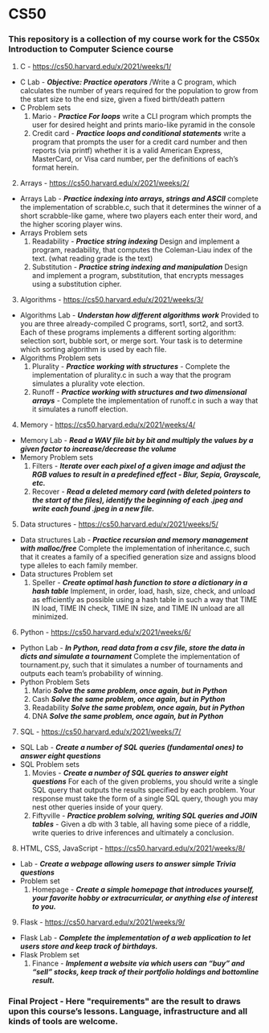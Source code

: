 # CS50
### This repository is a collection of my course work for the CS50x Introduction to Computer Science course

1. C - https://cs50.harvard.edu/x/2021/weeks/1/
  - C Lab - ***Objective: Practice operators*** 
  /Write a C program, which calculates the number of years required for the population to grow from the start size to the end size, given a fixed birth/death pattern
  - C Problem sets
    1. Mario - ***Practice For loops*** write a CLI program which prompts the user for desired height and prints mario-like pyramid in the console
    2. Credit card - ***Practice loops and conditional statements*** write a program that prompts the user for a credit card number and then reports (via printf) whether it is a valid American Express, MasterCard, or Visa card number, per the definitions of each’s format herein.
    
2. Arrays - https://cs50.harvard.edu/x/2021/weeks/2/
  - Arrays Lab - ***Practice indexing into arrays, strings and ASCII*** complete the implementation of scrabble.c, such that it determines the winner of a short scrabble-like game, where two players each enter their word, and the higher scoring player wins.
  - Arrays Problem sets
    1. Readability - ***Practice string indexing*** Design and implement a program, readability, that computes the Coleman-Liau index of the text. (what reading grade is the text)
    2. Substitution - ***Practice string indexing and manipulation*** Design and implement a program, substitution, that encrypts messages using a substitution cipher.
    
3. Algorithms - https://cs50.harvard.edu/x/2021/weeks/3/
  - Algorithms Lab - ***Understan how different algorithms work*** Provided to you are three already-compiled C programs, sort1, sort2, and sort3. Each of these programs implements a different sorting algorithm: selection sort, bubble sort, or merge sort. Your task is to determine which sorting algorithm is used by each file.
  - Algorithms Problem sets
    1. Plurality - ***Practice working with structures*** - Complete the implementation of plurality.c in such a way that the program simulates a plurality vote election.
    2. Runoff - ***Practice working with structures and two dimensional arrays*** - Complete the implementation of runoff.c in such a way that it simulates a runoff election.
    
4. Memory - https://cs50.harvard.edu/x/2021/weeks/4/
  - Memory Lab - ***Read a WAV file bit by bit and multiply the values by a given factor to increase/decrease the volume***
  - Memory Problem sets
    1. Filters - ***Iterate over each pixel of a given image and adjust the RGB values to result in a predefined effect - Blur, Sepia, Grayscale, etc.***
    2. Recover - ***Read a deleted memory card (with deleted pointers to the start of the files), identify the beginning of each .jpeg and write each found .jpeg in a new file.***
    
5. Data structures - https://cs50.harvard.edu/x/2021/weeks/5/
  - Data structures Lab - ***Practice recursion and memory management with malloc/free*** Complete the implementation of inheritance.c, such that it creates a family of a specified generation size and assigns blood type alleles to each family member. 
  - Data structures Problem set
    1. Speller - ***Create optimal hash function to store a dictionary in a hash table*** Implement, in order, load, hash, size, check, and unload as efficiently as possible using a hash table in such a way that TIME IN load, TIME IN check, TIME IN size, and TIME IN unload are all minimized.
    
6. Python - https://cs50.harvard.edu/x/2021/weeks/6/
  - Python Lab - ***In Python, read data from a csv file, store the data in dicts and simulate a tournament*** Complete the implementation of tournament.py, such that it simulates a number of tournaments and outputs each team’s probability of winning.
  - Python Problem Sets
    1. Mario ***Solve the same problem, once again, but in Python***
    2. Cash ***Solve the same problem, once again, but in Python***
    3. Readability ***Solve the same problem, once again, but in Python***
    4. DNA ***Solve the same problem, once again, but in Python***
    
7. SQL - https://cs50.harvard.edu/x/2021/weeks/7/
  - SQL Lab - ***Create a number of SQL queries (fundamental ones) to answer eight questions***
  - SQL Problem sets
    1. Movies - ***Create a number of SQL queries to answer eight questions*** For each of the given problems, you should write a single SQL query that outputs the results specified by each problem. Your response must take the form of a single SQL query, though you may nest other queries inside of your query.
    2. Fiftyville - ***Practice problem solving, writing SQL queries and JOIN tables*** - Given a db with 3 table, all having some piece of a riddle, write queries to drive inferences and ultimately a conclusion.
    
8. HTML, CSS, JavaScript - https://cs50.harvard.edu/x/2021/weeks/8/
  - Lab - ***Create a webpage allowing users to answer simple Trivia questions***
  - Problem set
    1. Homepage - ***Create a simple homepage that introduces yourself, your favorite hobby or extracurricular, or anything else of interest to you.***
    
9. Flask - https://cs50.harvard.edu/x/2021/weeks/9/
  - Flask Lab - ***Complete the implementation of a web application to let users store and keep track of birthdays.***
  - Flask Problem set
    1. Finance - ***Implement a website via which users can “buy” and “sell” stocks, keep track of their portfolio holdings and bottomline result.***
    
### Final Project - Here "requirements" are the result to draws upon this course’s lessons. Language, infrastructure and all kinds of tools are welcome.
  

